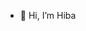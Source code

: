 - 👋 Hi, I’m Hiba



<!---
giftodesu/giftodesu is a ✨ special ✨ repository because its `README.md` (this file) appears on your GitHub profile.
You can click the Preview link to take a look at your changes.
--->
